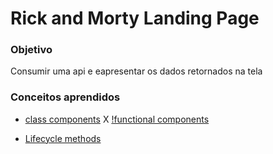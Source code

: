 # Rick and Morty Landing Page

### Objetivo

Consumir uma api e eapresentar os dados retornados na tela

### Conceitos aprendidos

- [class components](https://reactjs.org/docs/react-component.html) X [!functional components](https://reactjs.org/docs/components-and-props.html#function-and-class-components)

- [Lifecycle methods](https://projects.wojtekmaj.pl/react-lifecycle-methods-diagram/)
